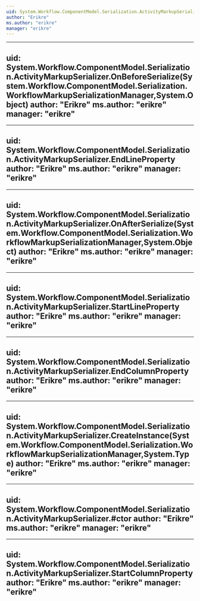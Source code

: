 ```yaml
---
uid: System.Workflow.ComponentModel.Serialization.ActivityMarkupSerializer
author: "Erikre"
ms.author: "erikre"
manager: "erikre"
---
```


---
uid: System.Workflow.ComponentModel.Serialization.ActivityMarkupSerializer.OnBeforeSerialize(System.Workflow.ComponentModel.Serialization.WorkflowMarkupSerializationManager,System.Object)
author: "Erikre"
ms.author: "erikre"
manager: "erikre"
---

---
uid: System.Workflow.ComponentModel.Serialization.ActivityMarkupSerializer.EndLineProperty
author: "Erikre"
ms.author: "erikre"
manager: "erikre"
---

---
uid: System.Workflow.ComponentModel.Serialization.ActivityMarkupSerializer.OnAfterSerialize(System.Workflow.ComponentModel.Serialization.WorkflowMarkupSerializationManager,System.Object)
author: "Erikre"
ms.author: "erikre"
manager: "erikre"
---

---
uid: System.Workflow.ComponentModel.Serialization.ActivityMarkupSerializer.StartLineProperty
author: "Erikre"
ms.author: "erikre"
manager: "erikre"
---

---
uid: System.Workflow.ComponentModel.Serialization.ActivityMarkupSerializer.EndColumnProperty
author: "Erikre"
ms.author: "erikre"
manager: "erikre"
---

---
uid: System.Workflow.ComponentModel.Serialization.ActivityMarkupSerializer.CreateInstance(System.Workflow.ComponentModel.Serialization.WorkflowMarkupSerializationManager,System.Type)
author: "Erikre"
ms.author: "erikre"
manager: "erikre"
---

---
uid: System.Workflow.ComponentModel.Serialization.ActivityMarkupSerializer.#ctor
author: "Erikre"
ms.author: "erikre"
manager: "erikre"
---

---
uid: System.Workflow.ComponentModel.Serialization.ActivityMarkupSerializer.StartColumnProperty
author: "Erikre"
ms.author: "erikre"
manager: "erikre"
---
